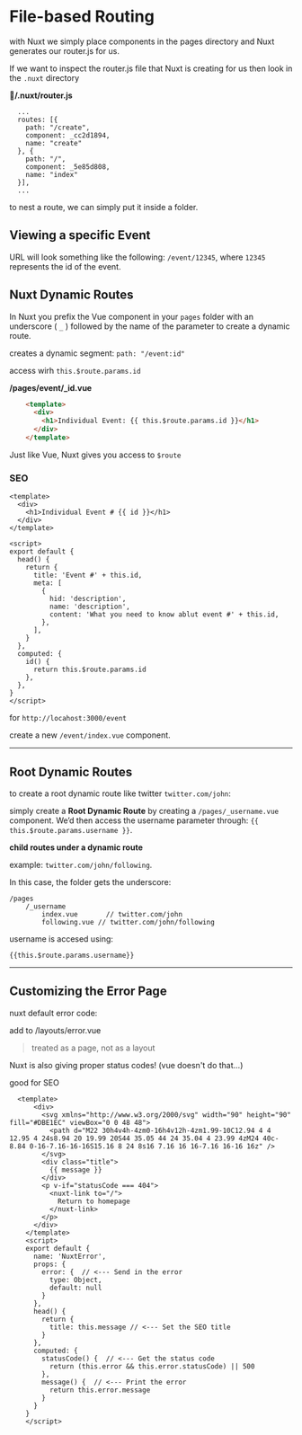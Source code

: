 # File-based Routing

with Nuxt we simply place components in the pages directory and Nuxt generates our router.js for us.

If we want to inspect the router.js file that Nuxt is creating for us then look in the `.nuxt` directory 

**📜/.nuxt/router.js**

```
  ...
  routes: [{
    path: "/create",
    component: _cc2d1894,
    name: "create"
  }, {
    path: "/",
    component: _5e85d808,
    name: "index"
  }],
  ...
```

 to nest a route, we can simply put it inside a folder.

## Viewing a specific Event

URL will look something like the following: `/event/12345`, where `12345` represents the id of the event.

## Nuxt Dynamic Routes

In Nuxt you prefix the Vue component in your `pages` folder with an underscore ( `_` ) followed by the name of the parameter to create a dynamic route.

creates a dynamic segment: `path: "/event:id"`

access wirh  `this.$route.params.id`

**/pages/event/_id.vue**

```html
    <template>
      <div>
        <h1>Individual Event: {{ this.$route.params.id }}</h1>
      </div>
    </template>
```

Just like Vue, Nuxt gives you access to `$route` 

### SEO

```vue
<template>
  <div>
    <h1>Individual Event # {{ id }}</h1>
  </div>
</template>

<script>
export default {
  head() {
    return {
      title: 'Event #' + this.id,
      meta: [
        {
          hid: 'description',
          name: 'description',
          content: 'What you need to know ablut event #' + this.id,
        },
      ],
    }
  },
  computed: {
    id() {
      return this.$route.params.id
    },
  },
}
</script>
```

for `http://locahost:3000/event`

create a new `/event/index.vue` component.



------

## Root Dynamic Routes

to create a root dynamic route like twitter `twitter.com/john`:

simply create a **Root Dynamic Route** by creating a `/pages/_username.vue` component. We’d then access the username parameter through: `{{ this.$route.params.username }}`.

**child routes under a dynamic route**

example: `twitter.com/john/following`.

In this case, the folder gets the underscore: 

```
/pages
	/_username
		index.vue  		// twitter.com/john
		following.vue // twitter.com/john/following
```

username is accesed using:

```
{{this.$route.params.username}}
```

------

## Customizing the Error Page

nuxt default error code:

add to /layouts/error.vue

> treated as a page, not as a layout

Nuxt is also giving proper status codes! (vue doesn't do that...)

good for SEO

```vue
  <template>
      <div>
        <svg xmlns="http://www.w3.org/2000/svg" width="90" height="90" fill="#DBE1EC" viewBox="0 0 48 48">
          <path d="M22 30h4v4h-4zm0-16h4v12h-4zm1.99-10C12.94 4 4 12.95 4 24s8.94 20 19.99 20S44 35.05 44 24 35.04 4 23.99 4zM24 40c-8.84 0-16-7.16-16-16S15.16 8 24 8s16 7.16 16 16-7.16 16-16 16z" />
        </svg>
        <div class="title">
          {{ message }} 
        </div>
        <p v-if="statusCode === 404">
          <nuxt-link to="/">
            Return to homepage
          </nuxt-link>
        </p>
      </div>
    </template>
    <script>
    export default {
      name: 'NuxtError',
      props: {
        error: {  // <--- Send in the error
          type: Object,
          default: null
        }
      },
      head() {
        return {
          title: this.message // <--- Set the SEO title
        }
      },
      computed: {
        statusCode() {  // <--- Get the status code
          return (this.error && this.error.statusCode) || 500
        },
        message() {  // <--- Print the error
          return this.error.message
        }
      }
    }
    </script>
```

